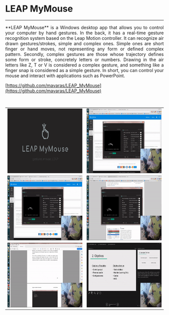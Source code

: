 
# LEAP MyMouse
---
  
<div align="justify">
**LEAP MyMouse** is a Windows desktop app that allows you to control your computer by hand gestures. In the back, it has a real-time gesture recognition system based on the Leap Motion controller. It can recognize air drawn gestures/strokes, simple and complex ones. Simple ones are short finger or hand moves, not representing any form or defined complex pattern. Secondly, complex gestures are those whose trajectory defines some form or stroke, concretely letters or numbers. Drawing in the air letters like Z, T or V is considered a complex gesture, and something like a finger snap is considered as a simple gesture. In short, you can control your mouse and interact with applications such as PowerPoint.  

[https://github.com/mavaras/LEAP_MyMouse](https://github.com/mavaras/LEAP_MyMouse)

<br>
<table>
  <tr>
    <td>
      <img src="https://raw.githubusercontent.com/mavaras/LEAP_MyMouse/master/readme_files/logo.PNG"
      width="330" height="205">
    </td>
    <td>
      <img src="https://raw.githubusercontent.com/mavaras/LEAP_MyMouse/master/readme_files/simple_gesture.gif" width="330" height="205">
    </td>
  </tr>
  <tr>
    <td>
      <img src="https://raw.githubusercontent.com/mavaras/LEAP_MyMouse/master/readme_files/simple_gesture2.gif" width="330" height="205">
    </td>
    <td>
      <img src="https://raw.githubusercontent.com/mavaras/LEAP_MyMouse/master/readme_files/complex_gesture.gif" width="330" height="205">
    </td>
  </tr>
  <tr>
    <td>
      <img src="https://raw.githubusercontent.com/mavaras/LEAP_MyMouse/master/readme_files/complex_gesture2.gif" width="330" height="205">
    </td>
    <td>
      <img src="https://raw.githubusercontent.com/mavaras/LEAP_MyMouse/master/readme_files/powerpoint_interaction.gif" width="330" height="205">
    </td>
  </tr>
</table>
